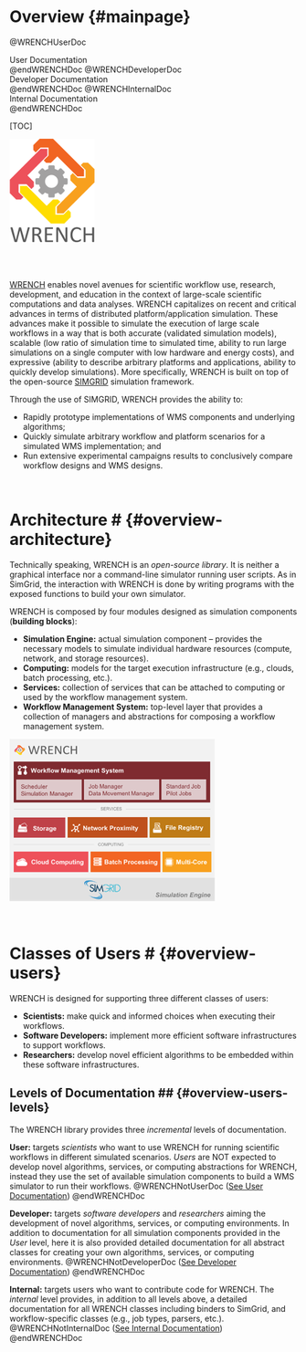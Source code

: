 Overview                        {#mainpage}
============

@WRENCHUserDoc <div class="doc-type">User Documentation</div> @endWRENCHDoc
@WRENCHDeveloperDoc  <div class="doc-type">Developer Documentation</div> @endWRENCHDoc
@WRENCHInternalDoc  <div class="doc-type">Internal Documentation</div> @endWRENCHDoc

[TOC]

![Workflow Management System Simulation Workbench](images/logo-vertical.png)

<br /><br />

[WRENCH](http://wrench-project.org) enables novel avenues for scientific workflow use, 
research, development, and education in the context of large-scale scientific 
computations and data analyses.
WRENCH capitalizes on recent and critical advances in terms of distributed 
platform/application simulation. 
These advances make it possible to simulate the execution of large scale 
workflows in a way that is both accurate (validated simulation models), scalable 
(low ratio of simulation time to simulated time, ability to run large simulations 
on a single computer with low hardware and energy costs), and expressive (ability 
to describe arbitrary platforms and applications, ability to quickly develop 
simulations). More specifically, WRENCH is built on top of the open-source 
[SIMGRID](http://simgrid.gforge.inria.fr) simulation framework.

Through the use of SIMGRID, WRENCH provides the ability to: 

- Rapidly prototype implementations of WMS components and underlying algorithms; 
- Quickly simulate arbitrary workflow and platform scenarios for a simulated WMS 
  implementation; and 
- Run extensive experimental campaigns results to conclusively compare workflow 
  designs and WMS designs.


<br />

# Architecture #                        {#overview-architecture}

Technically speaking, WRENCH is an _open-source library_. It is neither a graphical 
interface nor a command-line simulator running user scripts. As in SimGrid, the 
interaction with WRENCH is done by writing programs with the exposed functions to 
build your own simulator.

WRENCH is composed by four modules designed as simulation components (**building 
blocks**):

- **Simulation Engine:** actual simulation component – provides the necessary models to simulate individual hardware resources (compute, network, and storage resources).
- **Computing:** models for the target execution infrastructure (e.g., clouds, batch processing, etc.).
- **Services:** collection of services that can be attached to computing or used by the workflow management system.
- **Workflow Management System:** top-level layer that provides a collection of managers and abstractions for composing a workflow management system.


![Overview of the WRENCH architecture.](images/wrench-architecture.png)


<br />

# Classes of Users #                       {#overview-users}

WRENCH is designed for supporting three different classes of users:

- **Scientists:** make quick and informed choices when executing their workflows.
- **Software Developers:** implement more efficient software infrastructures to support workflows.
- **Researchers:** develop novel efficient algorithms to be embedded within these software infrastructures.


## Levels of Documentation ##              {#overview-users-levels}

The WRENCH library provides three _incremental_ levels of documentation.

**User:** targets _scientists_ who want to use WRENCH for running scientific workflows 
in different simulated scenarios. _Users_ are NOT expected to develop novel algorithms, 
services, or computing abstractions for WRENCH, instead they use the set of available 
simulation components to build a WMS simulator to run their workflows. 
@WRENCHNotUserDoc ([See User Documentation](../user/index.html)) @endWRENCHDoc


**Developer:** targets _software developers_ and _researchers_ aiming the development 
of novel algorithms, services, or computing environments. In addition to documentation 
for all simulation components provided in the _User_ level, here it is also provided
detailed documentation for all abstract classes for creating your own algorithms, 
services, or computing environments.
@WRENCHNotDeveloperDoc ([See Developer Documentation](../developer/index.html)) @endWRENCHDoc


**Internal:** targets users who want to contribute code for WRENCH. The _internal_ level
provides, in addition to all levels above, a detailed documentation for all WRENCH classes
including binders to SimGrid, and workflow-specific classes (e.g., job types, parsers, etc.).
@WRENCHNotInternalDoc ([See Internal Documentation](../internal/index.html)) @endWRENCHDoc

